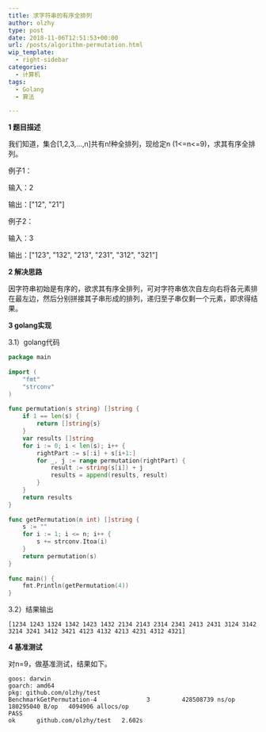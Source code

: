 ```yaml
---
title: 求字符串的有序全排列
author: olzhy
type: post
date: 2018-11-06T12:51:53+00:00
url: /posts/algorithm-permutation.html
wip_template:
  - right-sidebar
categories:
  - 计算机
tags:
  - Golang
  - 算法

---
```

**1 题目描述**
  
我们知道，集合[1,2,3,...,n]共有n!种全排列，现给定n (1<=n<=9)，求其有序全排列。

例子1：

输入：2

输出：["12", "21"]

例子2：

输入：3

输出：["123", "132", "213", "231", "312", "321"]

**2 解决思路**
  
因字符串初始是有序的，欲求其有序全排列，可对字符串依次自左向右将各元素排在最左边，然后分别拼接其子串形成的排列，递归至子串仅剩一个元素，即求得结果。

**3 golang实现**
  
3.1）golang代码

```go
package main  
  
import (  
    "fmt"  
    "strconv"  
)  
  
func permutation(s string) []string {  
    if 1 == len(s) {  
        return []string{s}  
    }  
    var results []string  
    for i := 0; i < len(s); i++ {  
        rightPart := s[:i] + s[i+1:]  
        for _, j := range permutation(rightPart) {  
            result := string(s[i]) + j  
            results = append(results, result)  
        }  
    }  
    return results  
}  
  
func getPermutation(n int) []string {  
    s := ""  
    for i := 1; i <= n; i++ {  
        s += strconv.Itoa(i)  
    }  
    return permutation(s)  
}  
  
func main() {  
    fmt.Println(getPermutation(4))  
}
```

3.2）结果输出

```
[1234 1243 1324 1342 1423 1432 2134 2143 2314 2341 2413 2431 3124 3142 3214 3241 3412 3421 4123 4132 4213 4231 4312 4321]
```

**4 基准测试**
  
对n=9，做基准测试，结果如下。

```
goos: darwin  
goarch: amd64  
pkg: github.com/olzhy/test  
BenchmarkGetPermutation-4              3         428508739 ns/op        180295040 B/op   4094906 allocs/op  
PASS  
ok      github.com/olzhy/test   2.602s
```